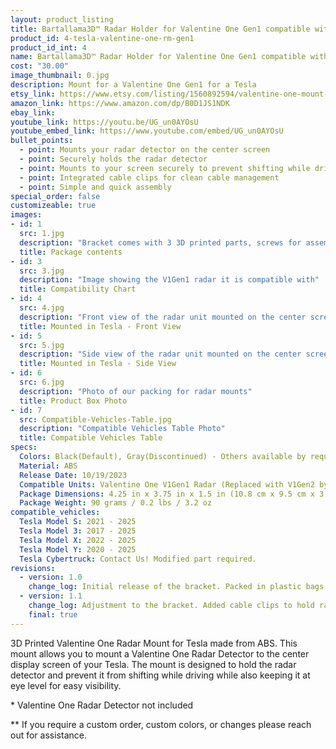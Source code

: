 ```yaml
---
layout: product_listing
title: Bartallama3D™ Radar Holder for Valentine One Gen1 compatible with Tesla Vehicles
product_id: 4-tesla-valentine-one-rm-gen1
product_id_int: 4
name: Bartallama3D™ Radar Holder for Valentine One Gen1 compatible with Tesla Vehicles
cost: "30.00"
image_thumbnail: 0.jpg
description: Mount for a Valentine One Gen1 for a Tesla
etsy_link: https://www.etsy.com/listing/1560892594/valentine-one-mount-for-tesla-3d-printed
amazon_link: https://www.amazon.com/dp/B0D1JS1NDK
ebay_link: 
youtube_link: https://youtu.be/UG_un0AYOsU
youtube_embed_link: https://www.youtube.com/embed/UG_un0AYOsU
bullet_points:
  - point: Mounts your radar detector on the center screen
  - point: Securely holds the radar detector
  - point: Mounts to your screen securely to prevent shifting while driving
  - point: Integrated cable clips for clean cable management
  - point: Simple and quick assembly
special_order: false
customizeable: true
images:
- id: 1
  src: 1.jpg
  description: "Bracket comes with 3 3D printed parts, screws for assembly, a hex wrench and a alcohol cleaning pad"
  title: Package contents
- id: 3
  src: 3.jpg
  description: "Image showing the V1Gen1 radar it is compatible with"
  title: Compatibility Chart
- id: 4
  src: 4.jpg
  description: "Front view of the radar unit mounted on the center screen of a Tesla"
  title: Mounted in Tesla - Front View
- id: 5
  src: 5.jpg
  description: "Side view of the radar unit mounted on the center screen of a Tesla"
  title: Mounted in Tesla - Side View
- id: 6
  src: 6.jpg
  description: "Photo of our packing for radar mounts"
  title: Product Box Photo
- id: 7
  src: Compatible-Vehicles-Table.jpg
  description: "Compatible Vehicles Table Photo"
  title: Compatible Vehicles Table
specs:
  Colors: Black(Default), Gray(Discontinued) - Others available by request 
  Material: ABS
  Release Date: 10/19/2023
  Compatible Units: Valentine One V1Gen1 Radar (Replaced with V1Gen2 by Manufacturer)
  Package Dimensions: 4.25 in x 3.75 in x 1.5 in (10.8 cm x 9.5 cm x 3.8cm) [HxWxD]
  Package Weight: 90 grams / 0.2 lbs / 3.2 oz
compatible_vehicles:
  Tesla Model S: 2021 - 2025
  Tesla Model 3: 2017 - 2025
  Tesla Model X: 2022 - 2025
  Tesla Model Y: 2020 - 2025
  Tesla Cybertruck: Contact Us! Modified part required.
revisions:
  - version: 1.0
    change_log: Initial release of the bracket. Packed in plastic bags. 
  - version: 1.1
    change_log: Adjustment to the bracket. Added cable clips to hold radar power cables down the back of the screen. Packaged in cardboard boxes with all required parts.
    final: true
---
```


3D Printed Valentine One Radar Mount for Tesla made from ABS. This mount allows you to mount a Valentine One Radar Detector to the center display screen of your Tesla. The mount is designed to hold the radar detector and prevent it from shifting while driving while also keeping it at eye level for easy visibility.

\* Valentine One Radar Detector not included

\*\* If you require a custom order, custom colors, or changes please reach out for assistance.